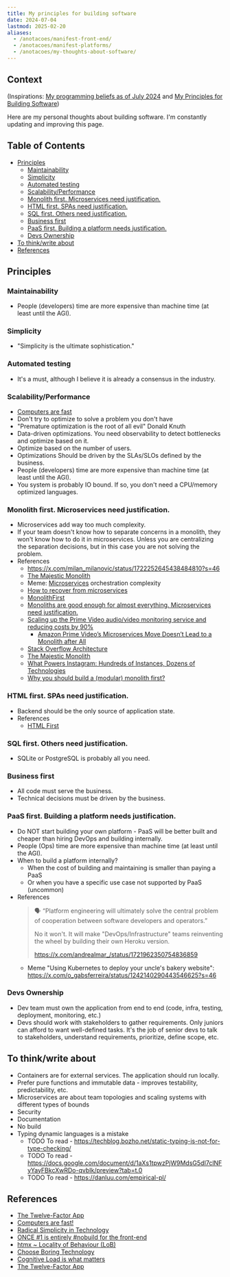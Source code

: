 ```yaml
---
title: My principles for building software
date: 2024-07-04
lastmod: 2025-02-20
aliases:
  - /anotacoes/manifest-front-end/
  - /anotacoes/manifest-platforms/
  - /anotacoes/my-thoughts-about-software/
---
```


## Context
(Inspirations: [My programming beliefs as of July 2024](https://evanhahn.com/programming-beliefs-as-of-july-2024/) and [My Principles for Building Software](https://kevinmahoney.co.uk/articles/my-principles-for-building-software/))

Here are my personal thoughts about building software. I'm constantly updating
and improving this page.


## Table of Contents
- [Principles](#principles)
    - [Maintainability](#maintainability)
    - [Simplicity](#simplicity)
    - [Automated testing](#automated-testing)
    - [Scalability/Performance](#scalabilityperformance)
    - [Monolith first. Microservices need justification.](#monolith-first-microservices-need-justification)
    - [HTML first. SPAs need justification.](#html-first-spas-need-justification)
    - [SQL first. Others need justification.](#sql-first-others-need-justification)
    - [Business first](#business-first)
    - [PaaS first. Building a platform needs justification.](#paas-first-building-a-platform-needs-justification)
    - [Devs Ownership](#devs-ownership)
- [To think/write about](#to-thinkwrite-about)
- [References](#references)


## Principles
### Maintainability
- People (developers) time are more expensive than machine time (at least until
  the AGI).

### Simplicity
- "Simplicity is the ultimate sophistication."

### Automated testing
- It's a must, although I believe it is already a consensus in the industry.

### Scalability/Performance
- [Computers are fast](https://computers-are-fast.github.io/)
- Don't try to optimize to solve a problem you don't have
- "Premature optimization is the root of all evil" Donald Knuth
- Data-driven optimizations. You need observability to detect bottlenecks and
  optimize based on it.
- Optimize based on the number of users.
- Optimizations Should be driven by the SLAs/SLOs defined by the business.
- People (developers) time are more expensive than machine time (at least until
  the AGI).
- You system is probably IO bound. If so, you don't need a CPU/memory optimized
  languages.

### Monolith first. Microservices need justification.
- Microservices add way too much complexity.
- If your team doesn't know how to separate concerns in a monolith, they won't
  know how to do it in microservices. Unless you are centralizing the
  separation decisions, but in this case you are not solving the problem.
- References
    - https://x.com/milan_milanovic/status/1722252645438484810?s=46
    - [The Majestic Monolith](https://signalvnoise.com/svn3/the-majestic-monolith/)
    - Meme: [Microservices](https://youtu.be/y8OnoxKotPQ?si=gB0Gpt8Pwey-Mt9Z) orchestration complexity
    - [How to recover from microservices](https://world.hey.com/dhh/how-to-recover-from-microservices-ce3803cc)
    - [MonolithFirst](https://martinfowler.com/bliki/MonolithFirst.html)
    - [Monoliths are good enough for almost everything. Microservices need justification.](https://twitter.com/milan_milanovic/status/1722252645438484810)
    - [Scaling up the Prime Video audio/video monitoring service and reducing costs by 90%](https://www.primevideotech.com/video-streaming/scaling-up-the-prime-video-audio-video-monitoring-service-and-reducing-costs-by-90)
        - [Amazon Prime Video’s Microservices Move Doesn’t Lead to a Monolith after All](https://thenewstack.io/amazon-prime-videos-microservices-move-doesnt-lead-to-a-monolith-after-all/)
    - [Stack Overflow Architecture](https://stackexchange.com/performance)
    - [The Majestic Monolith](https://m.signalvnoise.com/the-majestic-monolith/)
    - [What Powers Instagram: Hundreds of Instances, Dozens of Technologies](https://instagram-engineering.com/what-powers-instagram-hundreds-of-instances-dozens-of-technologies-adf2e22da2ad)
    - [Why you should build a (modular) monolith first?](https://twitter.com/milan_milanovic/status/1722573693795086378)

### HTML first. SPAs need justification.
- Backend should be the only source of application state.
- References
    - [HTML First](https://html-first.com)

### SQL first. Others need justification.
- SQLite or PostgreSQL is probably all you need.

### Business first
- All code must serve the business.
- Technical decisions must be driven by the business.

### PaaS first. Building a platform needs justification.
- Do NOT start building your own platform - PaaS will be better built and
  cheaper than hiring DevOps and building internally.
- People (Ops) time are more expensive than machine time (at least until the
  AGI).
- When to build a platform internally?
    - When the cost of building and maintaining is smaller than paying a PaaS
    - Or when you have a specific use case not supported by PaaS (uncommon)
- References
    > 🗣️ “Platform engineering will ultimately solve the central problem
    > of cooperation between software developers and operators.”
    >
    > No it won't. It will make "DevOps/Infrastructure" teams reinventing the
    > wheel by building their own Heroku version.
    >
    > https://x.com/andrealmar_/status/1721962350754836859
    - Meme "Using Kubernetes to deploy your uncle's bakery website":
      https://x.com/o_gabsferreira/status/1242140290443546625?s=46

### Devs Ownership
- Dev team must own the application from end to end (code, infra, testing,
  deployment, monitoring, etc.)
- Devs should work with stakeholders to gather requirements. Only juniors can
  afford to want well-defined tasks. It's the job of senior devs to talk to
  stakeholders, understand requirements, prioritize, define scope, etc.


## To think/write about
- Containers are for external services. The application should run locally.
- Prefer pure functions and immutable data - improves testability, predictability, etc.
- Microservices are about team topologies and scaling systems with different types of bounds
- Security
- Documentation
- No build
- Typing dynamic languages is a mistake
    * TODO To read - https://techblog.bozho.net/static-typing-is-not-for-type-checking/
    * TODO To read - https://docs.google.com/document/d/1aXs1tpwzPjW9MdsG5dI7clNFyYayFBkcXwRDo-qvbIk/preview?tab=t.0
    * TODO To read - https://danluu.com/empirical-pl/


## References
- [The Twelve-Factor App](https://12factor.net)
- [Computers are fast!](https://computers-are-fast.github.io)
- [Radical Simplicity in Technology](https://www.radicalsimpli.city)
- [ONCE #1 is entirely #nobuild for the front-end](https://world.hey.com/dhh/once-1-is-entirely-nobuild-for-the-front-end-ce56f6d7)
- [htmx ~ Locality of Behaviour (LoB)](https://htmx.org/essays/locality-of-behaviour)
- [Choose Boring Technology](https://mcfunley.com/choose-boring-technology)
- [Cognitive Load is what matters](https://github.com/zakirullin/cognitive-load/blob/main/README.md)
- [The Twelve-Factor App](https://12factor.net)
